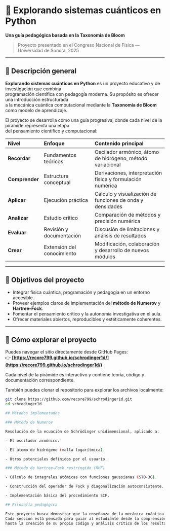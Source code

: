 # 🧭 Explorando sistemas cuánticos en Python  
**Una guía pedagógica basada en la Taxonomía de Bloom**

> Proyecto presentado en el Congreso Nacional de Física — Universidad de Sonora, 2025

---

## 🌌 Descripción general

**Explorando sistemas cuánticos en Python** es un proyecto educativo y de investigación que combina  
programación científica con pedagogía moderna. Su propósito es ofrecer una introducción estructurada  
a la mecánica cuántica computacional mediante la **Taxonomía de Bloom** como modelo de aprendizaje.

El proyecto se desarrolla como una guía progresiva, donde cada nivel de la pirámide representa una etapa  
del pensamiento científico y computacional:

| Nivel | Enfoque | Contenido principal |
|:------|:---------|:--------------------|
| **Recordar** | Fundamentos teóricos | Oscilador armónico, átomo de hidrógeno, método variacional |
| **Comprender** | Estructura conceptual | Derivaciones, interpretación física y formulación numérica |
| **Aplicar** | Ejecución práctica | Cálculo y visualización de funciones de onda y densidades |
| **Analizar** | Estudio crítico | Comparación de métodos y precisión numérica |
| **Evaluar** | Revisión y documentación | Discusión de limitaciones y análisis de resultados |
| **Crear** | Extensión del conocimiento | Modificación, colaboración y desarrollo de nuevos módulos |

---

## 🧠 Objetivos del proyecto

- Integrar física cuántica, programación y pedagogía en un entorno accesible.  
- Proveer ejemplos claros de implementación del **método de Numerov** y **Hartree–Fock**.  
- Fomentar el pensamiento crítico y la autonomía investigativa en el aula.  
- Ofrecer materiales abiertos, reproducibles y estéticamente coherentes.  

---

## 🚀 Cómo explorar el proyecto

Puedes navegar el sitio directamente desde GitHub Pages:  
👉 **[https://recore799.github.io/schrodinger1d/](https://recore799.github.io/schrodinger1d/)**  

Cada nivel de la pirámide es interactivo y contiene teoría, código y documentación correspondiente.  

También puedes clonar el repositorio para explorar los archivos localmente:

```bash
git clone https://github.com/recore799/schrodinger1d.git
cd schrodinger1d

## Métodos implementados

### Método de Numerov

Resolución de la ecuación de Schrödinger unidimensional, aplicado a:

- El oscilador armónico.

- El átomo de hidrógeno (malla logarítmica).

- Otros potenciales definidos por el usuario.

### Método de Hartree–Fock restringido (RHF)

- Cálculo de integrales atómicas con funciones gaussianas (STO-3G).

- Construcción del operador de Fock y diagonalización autoconsistente.

- Implementación básica del procedimiento SCF.

## Filosofía pedagógica

Este proyecto busca demostrar que la enseñanza de la mecánica cuántica puede apoyarse en la experimentación computacional y en la organización cognitiva de Bloom.
Cada sección está pensada para guiar al estudiante desde la comprensión teórica
hasta la creación de su propio código y análisis crítico de los resultados.
